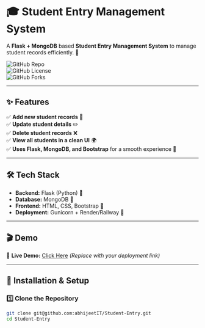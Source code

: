 # 🎓 Student Entry Management System

A **Flask + MongoDB** based **Student Entry Management System** to manage student records efficiently. 🚀  

![GitHub Repo](https://img.shields.io/github/stars/abhijeetIT/Student-Entry?style=social)  
![GitHub License](https://img.shields.io/github/license/abhijeetIT/Student-Entry)  
![GitHub Forks](https://img.shields.io/github/forks/abhijeetIT/Student-Entry?style=social)  

---

## ✨ Features
✅ **Add new student records** 📜  
✅ **Update student details** ✏️  
✅ **Delete student records** ❌  
✅ **View all students in a clean UI** 🌍  
✅ **Uses Flask, MongoDB, and Bootstrap** for a smooth experience 🎨  

---

## 🛠️ Tech Stack
- **Backend:** Flask (Python) 🐍  
- **Database:** MongoDB 🍃  
- **Frontend:** HTML, CSS, Bootstrap 🎨  
- **Deployment:** Gunicorn + Render/Railway 🚀  

---

## 🎬 Demo
🔹 **Live Demo:** [Click Here](#) _(Replace with your deployment link)_  

---

## 🚀 Installation & Setup

### **1️⃣ Clone the Repository**
```bash
git clone git@github.com:abhijeetIT/Student-Entry.git
cd Student-Entry
